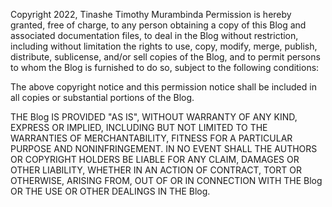 Copyright 2022, Tinashe Timothy Murambinda
Permission is hereby granted, free of charge, to any person obtaining a copy of this Blog and associated documentation files, to deal in the Blog without restriction, including without limitation the rights to use, copy, modify, merge, publish, distribute, sublicense, and/or sell copies of the Blog, and to permit persons to whom the Blog is furnished to do so, subject to the following conditions:

The above copyright notice and this permission notice shall be included in all copies or substantial portions of the Blog.

THE Blog IS PROVIDED "AS IS", WITHOUT WARRANTY OF ANY KIND, EXPRESS OR IMPLIED, INCLUDING BUT NOT LIMITED TO THE WARRANTIES OF MERCHANTABILITY, FITNESS FOR A PARTICULAR PURPOSE AND NONINFRINGEMENT. IN NO EVENT SHALL THE AUTHORS OR COPYRIGHT HOLDERS BE LIABLE FOR ANY CLAIM, DAMAGES OR OTHER LIABILITY, WHETHER IN AN ACTION OF CONTRACT, TORT OR OTHERWISE, ARISING FROM, OUT OF OR IN CONNECTION WITH THE Blog OR THE USE OR OTHER DEALINGS IN THE Blog.